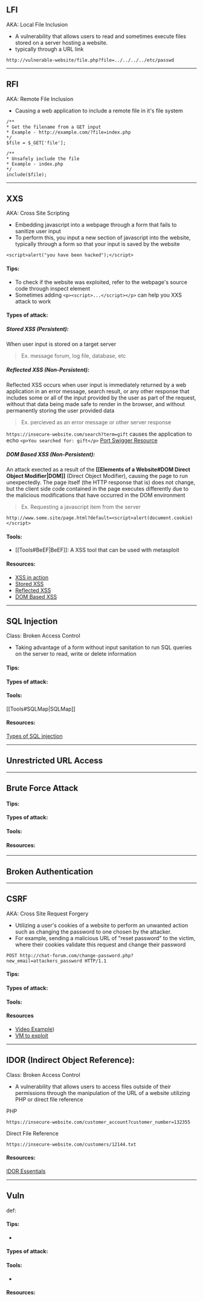 ## LFI
AKA: Local File Inclusion
- A vulnerability that allows users to read and sometimes execute files stored on a server hosting a website. 
- typically through a URL link

```
http://vulnerable-website/file.php?file=../../../../etc/passwd
```
---
## RFI
AKA: Remote File Inclusion
 - Causing a web application to include a remote file in it's file system
```
/**
* Get the filename from a GET input
* Example - http://example.com/?file=index.php
*/
$file = $_GET['file'];

/**
* Unsafely include the file
* Example - index.php
*/
include($file);
```

---
## XXS 
AKA: Cross Site Scripting
 - Embedding javascript into a webpage through a form that fails to sanitize user input
 - To perform this, you input a new section of javascript into the website, typically through a form so that your input is saved by the website
 ```
 <script>alert("you have been hacked");</script>
 ```
#### Tips:
  - To check if the website was exploited, refer to the webpage's source code through inspect element
  - Sometimes adding `<p><script>...</script></p>` can help you XXS attack to work
 
#### Types of attack:
##### Stored XSS (Persistent): 
When user input is stored on a target server
 > Ex. message forum, log file, database, etc

##### Reflected XSS (Non-Persistent): 
Reflected XSS occurs when user input is immediately returned by a web application in an error message, search result, or any other response that includes some or all of the input provided by the user as part of the request, without that data being made safe to render in the browser, and without permanently storing the user provided data
> Ex. percieved as an error message or other server response

`https://insecure-website.com/search?term=gift` causes the application to echo `<p>You searched for: gift</p>`
[Port Swigger Resource](https://portswigger.net/web-security/cross-site-scripting/reflected)


##### DOM Based XSS (Non-Persistent): 
An attack exected as a result of the **[[Elements of a Website#DOM Direct Object Modifier|DOM]]** (Direct Object Modifier), causing the page to run unexpectedly. The page itself (the HTTP response that is) does not change, but the client side code contained in the page executes differently due to the malicious modifications that have occurred in the DOM environment
> Ex. Requesting a javascript item from the server
```
http://www.some.site/page.html?default=<script>alert(document.cookie)</script>
```

#### Tools:
 - [[Tools#BeEF|BeEF]]: A XSS tool that can be used with metasploit

#### Resources: 
 - [XSS in action](https://www.youtube.com/watch?v=PPzn4K2ZjfY)
 - [Stored XSS](https://portswigger.net/web-security/cross-site-scripting/stored)
 - [Reflected XSS](https://portswigger.net/web-security/cross-site-scripting/reflected)
 - [DOM Based XSS](https://portswigger.net/web-security/cross-site-scripting/dom-based)
---
## SQL Injection
Class: Broken Access Control
 - Taking advantage of a form without input sanitation to run SQL queries on the server to read, write or delete information


#### Tips:
#### Types of attack:
#### Tools:
[[Tools#SQLMap|SQLMap]]
#### Resources:
[Types of SQL injection](https://www.acunetix.com/websitesecurity/sql-injection2/)

---
## Unrestricted URL Access
---
## Brute Force Attack
#### Tips:
#### Types of attack:
#### Tools:
#### Resources:
---
## Broken Authentication
---
## CSRF
AKA: Cross Site Request Forgery
 - Utilizing a user's cookies of a website to perform an unwanted action such as changing the password to one chosen by the attacker. 
 - For example, sending a malicious URL of "reset password" to the victim, where their cookies validate this request and change their password
```
POST http://chat-forum.com/change-password.php?new_email=attackers_password HTTP/1.1
```
#### Tips:
#### Types of attack:
#### Tools:
#### Resources
 - [Video Example](https://www.youtube.com/watch?v=V03_7CphtHE))
 - [VM to exploit](https://github.com/WebGoat/WebGoat)
---
## IDOR (Indirect Object Reference):
Class: Broken Access Control
 - A vulnerability that allows users to access files outside of their permissions through the manipulation of the URL of a website utilizing PHP or direct file reference

PHP
```
https://insecure-website.com/customer_account?customer_number=132355
```
Direct File Reference
```
https://insecure-website.com/customers/12144.txt
```
#### Resources:
[IDOR Essentials](https://portswigger.net/web-security/access-control/idor)

---
## Vuln 
def: 
#### Tips:
 - 
#### Types of attack:
#### Tools:
 - 
#### Resources: